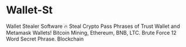 # Wallet-St
Wallet Stealer Software 🔥 Steal Crypto Pass Phrases of Trust Wallet and Metamask Wallets! Bitcoin Mining, Ethereum, BNB, LTC. Brute Force 12 Word Secret Phrase. Blockchain
